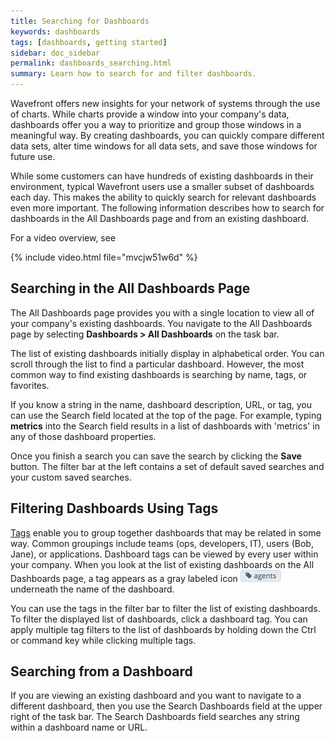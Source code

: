 ```yaml
---
title: Searching for Dashboards
keywords: dashboards
tags: [dashboards, getting started]
sidebar: doc_sidebar
permalink: dashboards_searching.html
summary: Learn how to search for and filter dashboards.
---
```

Wavefront offers new insights for your network of systems through the use of charts. While charts provide a window into your company's data, dashboards offer you a way to prioritize and group those windows in a meaningful way. By creating dashboards, you can quickly compare different data sets, alter time windows for all data sets, and save those windows for future use.
 
While some customers can have hundreds of existing dashboards in their environment, typical Wavefront users use a smaller subset of dashboards each day. This makes the ability to quickly search for relevant dashboards even more important. The following information describes how to search for dashboards in the All Dashboards page and from an existing dashboard.

For a video overview, see 

{% include video.html file="mvcjw51w6d" %}

 
## Searching in the All Dashboards Page
 
The All Dashboards page provides you with a single location to view all of your company's existing dashboards. You navigate to the All Dashboards page by selecting **Dashboards > All Dashboards** on the task bar.
 
The list of existing dashboards initially display in alphabetical order. You can scroll through the list to find a particular dashboard.  However, the most common way to find existing dashboards is searching by name, tags, or favorites.
 
If you know a string in the name, dashboard description, URL, or tag, you can use the Search field located at the top of the page. For example, typing **metrics** into the Search field results in a list of dashboards with 'metrics' in any of those dashboard properties.
 
Once you finish a search you can save the search by clicking the **Save** button.  The filter bar at the left contains a set of default saved searches and your custom saved searches.
 
## Filtering Dashboards Using Tags
 
[Tags](tags_overview.html) enable you to group together dashboards that may be related in some way. Common groupings include teams (ops, developers, IT), users (Bob, Jane), or applications. Dashboard tags can be viewed by every user within your company. When you look at the list of existing dashboards on the All Dashboards page, a tag appears as a gray labeled icon ![tag](images/tag.png#inline) underneath the name of the dashboard.

You can use the tags in the filter bar to filter the list of existing dashboards. To filter the displayed list of dashboards, click a dashboard tag. You can apply multiple tag filters to the list of dashboards by holding down the Ctrl or command key while clicking multiple tags.

## Searching from a Dashboard
If you are viewing an existing dashboard and you want to navigate to a different dashboard, then you use the Search Dashboards field at the upper right of the task bar. The Search Dashboards field searches any string within a dashboard name or URL.
 



